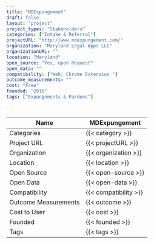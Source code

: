 ```yaml
---
title: "MDExpungement"
draft: false
layout: "project"
project_types: "Stakeholders"
categories: ["Intake & Referral"]
projectURL: "http://www.mdexpungement.com/"
organization: "Maryland Legal Apps LLC"
organizationURL: ""
location: "Maryland"
open_source: "Yes, upon Request"
open_data: ""
compatibility: ["Web; Chrome Extension "]
outcome_measurements: ""
cost: "Free"
founded: "2016"
tags: ["Expungements & Pardons"]

---
```



Name                    |  MDExpungement    
------------------------|----
Categories              | {{< category >}} 
Project URL             | {{< projectURL >}} 
Organization            | {{< organization >}} 
Location                | {{< location >}} 
Open Source             | {{< open-source >}} 
Open Data               | {{< open-data >}} 
Compatibility           | {{< compatibility >}} 
Outcome Measurements    | {{< outcome >}} 
Cost to User            | {{< cost >}} 
Founded                 | {{< founded >}} 
Tags                    | {{< tags >}} 

